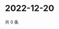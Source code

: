 # 2022-12-20

共 0 条

<!-- BEGIN WEIBO -->
<!-- 最后更新时间 Tue Dec 20 2022 07:13:36 GMT+0800 (China Standard Time) -->

<!-- END WEIBO -->
